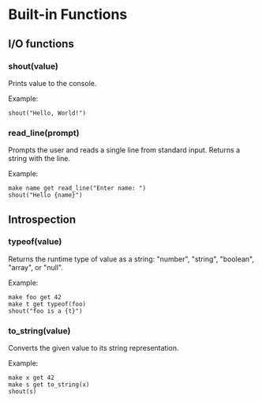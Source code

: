 # Built-in Functions

## I/O functions

### shout(value)

Prints value to the console.

Example:

```naijascript
shout("Hello, World!")
```

### read_line(prompt)

Prompts the user and reads a single line from standard input. Returns a string with the line.

Example:

```naijascript
make name get read_line("Enter name: ")
shout("Hello {name}")
```

## Introspection

### typeof(value)

Returns the runtime type of value as a string: "number", "string", "boolean", "array", or "null".

Example:

```naijascript
make foo get 42
make t get typeof(foo)
shout("foo is a {t}")
```

### to_string(value)

Converts the given value to its string representation.

Example:

```naijascript
make x get 42
make s get to_string(x)
shout(s)
```
